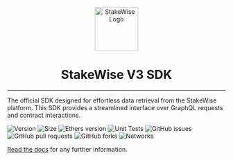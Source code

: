 <div align="center">
    <a href="https://sdk.stakewise.io">
        <img src="https://app.stakewise.io/logo512.png" alt="StakeWise Logo" width="100">
    </a>
    <h1>StakeWise V3 SDK</h1>
</div>

---

The official SDK designed for effortless data retrieval from the StakeWise platform. This SDK provides a streamlined interface over GraphQL requests and contract interactions.

![Version](https://img.shields.io/npm/v/@stakewise/v3-sdk)
![Size](https://img.shields.io/bundlephobia/min/@stakewise/v3-sdk?label=Size)
![Ethers version](https://img.shields.io/badge/ethers%5E-6.13.2-purple)
![Unit Tests](https://github.com/stakewise/v3-sdk/actions/workflows/unit-tests.yml/badge.svg)
![GitHub issues](https://img.shields.io/github/issues-raw/stakewise/v3-sdk)
![GitHub pull requests](https://img.shields.io/github/issues-pr-raw/stakewise/v3-sdk)
![GitHub forks](https://img.shields.io/github/forks/stakewise/v3-sdk)
![Networks](https://img.shields.io/badge/networks-mainnet%20%7C%20hoodi(testnet)%20%7C%20gnosis%20%7C%20chiado(testnet)%20-d579ed)


[Read the docs](https://sdk.stakewise.io/setup/prerequisites) for any further information.
